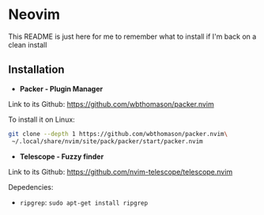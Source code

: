 # Neovim

This README is just here for me to remember what to install if I'm back on a clean install

## Installation

- **Packer - Plugin Manager**

Link to its Github: https://github.com/wbthomason/packer.nvim

To install it on Linux: 

```bash
git clone --depth 1 https://github.com/wbthomason/packer.nvim\
 ~/.local/share/nvim/site/pack/packer/start/packer.nvim
```

- **Telescope - Fuzzy finder**

Link to its Github: https://github.com/nvim-telescope/telescope.nvim

Depedencies:
- `ripgrep`: `sudo apt-get install ripgrep`
